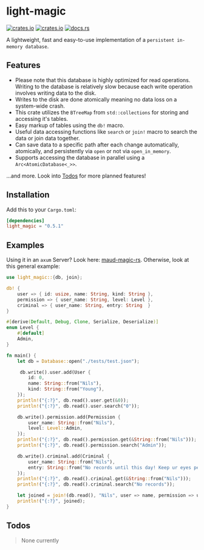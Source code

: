 # light-magic

[![crates.io](https://img.shields.io/crates/v/light-magic.svg)](https://crates.io/crates/light-magic)
[![crates.io](https://img.shields.io/crates/d/light-magic.svg)](https://crates.io/crates/light-magic)
[![docs.rs](https://docs.rs/light-magic/badge.svg)](https://docs.rs/light-magic)

A lightweight, fast and easy-to-use implementation of a `persistent in-memory database`.

## Features

- Please note that this database is highly optimized for read operations. Writing to the database is relatively slow because each write operation involves writing data to the disk.
- Writes to the disk are done atomically meaning no data loss on a system-wide crash.
- This crate utilizes the `BTreeMap` from `std::collections` for storing and accessing it's tables.
- Easy markup of tables using the `db!` macro.
- Useful data accessing functions like `search` or `join!` macro to search the data or join data together.
- Can save data to a specific path after each change automatically, atomically, and persistently via `open` or not via `open_in_memory`.
- Supports accessing the database in parallel using a `Arc<AtomicDatabase<_>>`.

...and more. Look into [Todos](#todos) for more planned features!

## Installation

Add this to your `Cargo.toml`:

```toml
[dependencies]
light_magic = "0.5.1"
```

## Examples

Using it in an `axum` Server? Look here: [maud-magic-rs](https://github.com/nwrenger/maud-magic-rs). Otherwise, look at this general example:

```rust
use light_magic::{db, join};

db! {
    user => { id: usize, name: String, kind: String },
    permission => { user_name: String, level: Level },
    criminal => { user_name: String, entry: String  }
}

#[derive(Default, Debug, Clone, Serialize, Deserialize)]
enum Level {
    #[default]
    Admin,
}

fn main() {
    let db = Database::open("./tests/test.json");

     db.write().user.add(User {
        id: 0,
        name: String::from("Nils"),
        kind: String::from("Young"),
    });
    println!("{:?}", db.read().user.get(&0));
    println!("{:?}", db.read().user.search("0"));

    db.write().permission.add(Permission {
        user_name: String::from("Nils"),
        level: Level::Admin,
    });
    println!("{:?}", db.read().permission.get(&String::from("Nils")));
    println!("{:?}", db.read().permission.search("Admin"));

    db.write().criminal.add(Criminal {
        user_name: String::from("Nils"),
        entry: String::from("No records until this day! Keep ur eyes pealed!"),
    });
    println!("{:?}", db.read().criminal.get(&String::from("Nils")));
    println!("{:?}", db.read().criminal.search("No records"));

    let joined = join!(db.read(), "Nils", user => name, permission => user_name, criminal => user_name);
    println!("{:?}", joined);
}
```

## Todos

> None currently
